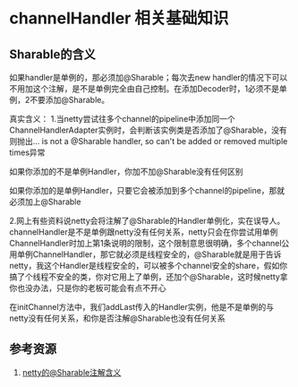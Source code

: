 # channelHandler 相关基础知识

## Sharable的含义

如果handler是单例的，那必须加@Sharable；每次去new handler的情况下可以不用加这个注解，是不是单例完全由自己控制。在添加Decoder时，1必须不是单例，2不要添加@Sharable。

真实含义：
1.当netty尝试往多个channel的pipeline中添加同一个ChannelHandlerAdapter实例时，会判断该实例类是否添加了@Sharable，没有则抛出... is not a @Sharable handler, so can't be added or removed multiple times异常

如果你添加的不是单例Handler，你加不加@Sharable没有任何区别

如果你添加的是单例Handler，只要它会被添加到多个channel的pipeline，那就必须加上@Sharable

2.网上有些资料说netty会将注解了@Sharable的Handler单例化，实在误导人。channelHandler是不是单例跟netty没有任何关系，netty只会在你尝试用单例ChannelHandler时加上第1条说明的限制，这个限制意思很明确，多个channel公用单例ChannelHandler，那它就必须是线程安全的，@Sharable就是用于告诉netty，我这个Handler是线程安全的，可以被多个channel安全的share，假如你搞了个线程不安全的类，你对它用上了单例，还加个@Sharable，这时候netty拿你也没办法，只是你的老板可能会有点不开心

在initChannel方法中，我们addLast传入的Handler实例，他是不是单例的与netty没有任何关系，和你是否注解@Sharable也没有任何关系


## 参考资源

1. [netty的@Sharable注解含义](https://www.jianshu.com/p/cfe6136a9cb8)
